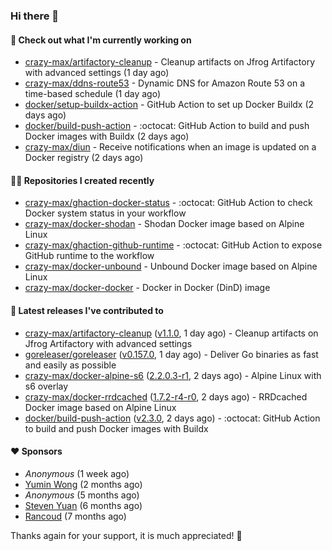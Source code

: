 ### Hi there 👋

#### 👷 Check out what I'm currently working on

- [crazy-max/artifactory-cleanup](https://github.com/crazy-max/artifactory-cleanup) - Cleanup artifacts on Jfrog Artifactory with advanced settings (1 day ago)
- [crazy-max/ddns-route53](https://github.com/crazy-max/ddns-route53) - Dynamic DNS for Amazon Route 53 on a time-based schedule (1 day ago)
- [docker/setup-buildx-action](https://github.com/docker/setup-buildx-action) - GitHub Action to set up Docker Buildx (2 days ago)
- [docker/build-push-action](https://github.com/docker/build-push-action) - :octocat: GitHub Action to build and push Docker images with Buildx (2 days ago)
- [crazy-max/diun](https://github.com/crazy-max/diun) - Receive notifications when an image is updated on a Docker registry (2 days ago)

#### 👨‍💻 Repositories I created recently

- [crazy-max/ghaction-docker-status](https://github.com/crazy-max/ghaction-docker-status) - :octocat: GitHub Action to check Docker system status in your workflow
- [crazy-max/docker-shodan](https://github.com/crazy-max/docker-shodan) - Shodan Docker image based on Alpine Linux
- [crazy-max/ghaction-github-runtime](https://github.com/crazy-max/ghaction-github-runtime) - :octocat: GitHub Action to expose GitHub runtime to the workflow
- [crazy-max/docker-unbound](https://github.com/crazy-max/docker-unbound) - Unbound Docker image based on Alpine Linux
- [crazy-max/docker-docker](https://github.com/crazy-max/docker-docker) - Docker in Docker (DinD) image

#### 🚀 Latest releases I've contributed to

- [crazy-max/artifactory-cleanup](https://github.com/crazy-max/artifactory-cleanup) ([v1.1.0](https://github.com/crazy-max/artifactory-cleanup/releases/tag/v1.1.0), 1 day ago) - Cleanup artifacts on Jfrog Artifactory with advanced settings
- [goreleaser/goreleaser](https://github.com/goreleaser/goreleaser) ([v0.157.0](https://github.com/goreleaser/goreleaser/releases/tag/v0.157.0), 1 day ago) - Deliver Go binaries as fast and easily as possible
- [crazy-max/docker-alpine-s6](https://github.com/crazy-max/docker-alpine-s6) ([2.2.0.3-r1](https://github.com/crazy-max/docker-alpine-s6/releases/tag/2.2.0.3-r1), 2 days ago) - Alpine Linux with s6 overlay
- [crazy-max/docker-rrdcached](https://github.com/crazy-max/docker-rrdcached) ([1.7.2-r4-r0](https://github.com/crazy-max/docker-rrdcached/releases/tag/1.7.2-r4-r0), 2 days ago) - RRDcached Docker image based on Alpine Linux
- [docker/build-push-action](https://github.com/docker/build-push-action) ([v2.3.0](https://github.com/docker/build-push-action/releases/tag/v2.3.0), 2 days ago) - :octocat: GitHub Action to build and push Docker images with Buildx

#### ❤️ Sponsors
- _Anonymous_ (1 week ago)
- [Yumin Wong](https://github.com/itsbagpack) (2 months ago)
- _Anonymous_ (5 months ago)
- [Steven Yuan](https://github.com/syuan100) (6 months ago)
- [Rancoud](https://github.com/rancoud) (7 months ago)

Thanks again for your support, it is much appreciated! 🙏
